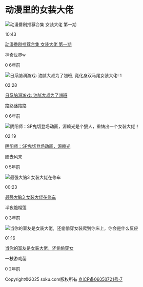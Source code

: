 # 动漫里的女装大佬

![动漫番剧推荐合集  女装大佬 第一期](//vthumb.ykimg.com/054101085B827F40000001471603E633)

10:43

[动漫番剧推荐合集 女装大佬 第一期](//v.youku.com/v_show/id_XMzc5ODU2NTA1Mg==.html?from=s1.8-1-1.2 "动漫番剧推荐合集  女装大佬 第一期")

神奇世界w

0 6年前

![日系脑洞游戏: 油腻大叔为了翘班, 竟化身双马尾女装大佬! 1](//vthumb.ykimg.com/054101015C2450B9ADCA61916A26CB92)

02:28

[日系脑洞游戏: 油腻大叔为了翘班](//v.youku.com/v_show/id_XMzk4Mzg5MzU2OA==.html?from=s1.8-1-1.2 "日系脑洞游戏: 油腻大叔为了翘班, 竟化身双马尾女装大佬! 1")

路路迷路路

0 6年前

![阴阳师：SP鬼切登场动画，源赖光是个狠人，重铸出一个女装大佬！](//vthumb.ykimg.com/054101015DD424BF8B7475938D646659)

02:19

[阴阳师：SP鬼切登场动画，源赖光](//v.youku.com/v_show/id_XNDQ0MTYzOTEwNA==.html?from=s1.8-1-1.2 "阴阳师：SP鬼切登场动画，源赖光是个狠人，重铸出一个女装大佬！")

随去风来

0 5年前

![最强大脑3 女装大佬在修车](//vthumb.ykimg.com/05410101609BB6450785FD96D603C5D4)

00:23

[最强大脑3 女装大佬在修车](//v.youku.com/v_show/id_XNTA5MjUzMDUyMA==.html?from=s1.8-1-1.2 "最强大脑3 女装大佬在修车")

半夜跪榴莲

0 3年前

![当你的室友是女装大佬，还偷偷穿女装爬到你床上，你会是什么反应](//vthumb.ykimg.com/05410101632AFDA92C400794BC383D27)

01:16

[当你的室友是女装大佬，还偷偷穿女](//v.youku.com/v_show/id_XNTkwNTUxMTg1Mg==.html?from=s1.8-1-1.2 "当你的室友是女装大佬，还偷偷穿女装爬到你床上，你会是什么反应")

一枝游戏菌

0 2年前

Copyright©2025 soku.com版权所有 [京ICP备06050721号-7](http://beian.miit.gov.cn)